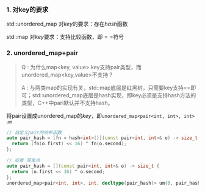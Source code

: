 ### 1. 对key的要求

std::unordered_map 对$key$的要求：存在$hash$函数

std::map 对$key$要求：支持比较函数，即$==$符号



### 2. unordered_map+pair

> Q : 为什么map<key, value>  key支持pair类型，而unordered_map<key,value>不支持？
>
> A : 与两类map的实现有关，std::map底层是红黑树，只需要key支持==即可；std::unordered_map底层是hash实现，即key必须是支持hash方法的类型，C++中pari默认并不支持hash。

将pair设置成unordered_map的$key$，即`unordered_map<pair<int, int>, int> um`

```cpp
// 自定义pair的哈希函数
auto pair_hash = [fn = hash<int>()](const pair<int, int>& o) -> size_t {
  return (fn(o.first) << 16) ^ fn(o.second);
};

// 或者 简单点
auto pair_hash = [](const pair<int, int>& o) -> size_t {
  return (o.first << 16) ^ o.second;
};
unordered_map<pair<int, int>, int, decltype(pair_hash)> um(0, pair_hash);
```

